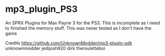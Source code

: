 # mp3_plugin_PS3

An SPRX Plugins for Max Payne 3 for the PS3. This is incomplete as I need to finished the memory stuff. This was never tested as I don't have the game


Credits
https://github.com/UnknownModder/mp3-plugin-sdk
unknownmodder
jedijosh920
dirk
therouletteboi

